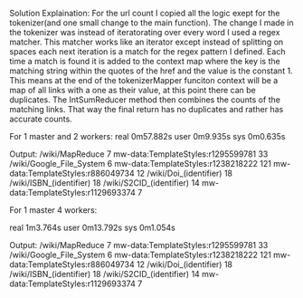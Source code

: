 Solution Explaination:
For the url count I copied all the logic exept for the tokenizer(and one small change to the main function). The change I made in the tokenizer was instead of iteratorating over every word I used a regex matcher. This matcher works like an iterator except instead of splitting on spaces each next iteration is a match for the regex pattern I defined. Each time a match is found it is added to the context map where the key is the matching string within the quotes of the href and the value is the constant 1. This means at the end of the tokenizerMapper funciton context will be a map of all links with a one as their value, at this point there can be duplicates. The IntSumReducer method then combines the counts of the matching links. That way the final return has no duplicates and rather has accurate counts.

For 1 master and 2 workers:
real    0m57.882s
user    0m9.935s
sys     0m0.635s

Output:
/wiki/MapReduce 7
mw-data:TemplateStyles:r1295599781      33
/wiki/Google_File_System        6
mw-data:TemplateStyles:r1238218222      121
mw-data:TemplateStyles:r886049734       12
/wiki/Doi_(identifier)  18
/wiki/ISBN_(identifier) 18
/wiki/S2CID_(identifier)        14
mw-data:TemplateStyles:r1129693374      7

For 1 master 4 workers:

real    1m3.764s
user    0m13.792s
sys     0m1.054s

Output:
/wiki/MapReduce 7
mw-data:TemplateStyles:r1295599781      33
/wiki/Google_File_System        6
mw-data:TemplateStyles:r1238218222      121
mw-data:TemplateStyles:r886049734       12
/wiki/Doi_(identifier)  18
/wiki/ISBN_(identifier) 18
/wiki/S2CID_(identifier)        14
mw-data:TemplateStyles:r1129693374      7
